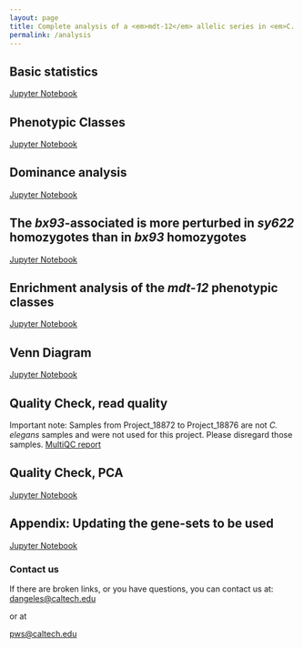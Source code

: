 ```yaml
---
layout: page
title: Complete analysis of a <em>mdt-12</em> allelic series in <em>C. elegans</em>
permalink: /analysis
---
```


## Basic statistics
<a href="{{ site.baseurl }}/notebook/basic.html"> Jupyter Notebook</a>

## Phenotypic Classes
<a href="{{ site.baseurl }}/notebook/phenotypic_classes.html"> Jupyter Notebook</a>

## Dominance analysis
<a href="{{ site.baseurl }}/notebook/dominance.html"> Jupyter Notebook</a>

## The *bx93*-associated is more perturbed in *sy622* homozygotes than in *bx93* homozygotes
<a href="{{ site.baseurl }}/notebook/bx93_class.html"> Jupyter Notebook</a>

## Enrichment analysis of the *mdt-12* phenotypic classes
<a href="{{ site.baseurl }}/notebook/enrichment.html"> Jupyter Notebook</a>

## Venn Diagram
<a href="{{ site.baseurl }}/notebook/venn.html"> Jupyter Notebook</a>

## Quality Check, read quality
Important note: Samples from Project_18872 to Project_18876 are not *C. elegans*
samples and were not used for this project. Please disregard those samples.
<a href="{{ site.baseurl }}/notebook/qc.html"> MultiQC report</a>


## Quality Check, PCA
<a href="{{ site.baseurl }}/notebook/quality.html"> Jupyter Notebook</a>


## Appendix: Updating the gene-sets to be used  
<a href="{{ site.baseurl }}/notebook/appendix.html"> Jupyter Notebook</a>


### Contact us
If there are broken links, or you have questions, you can contact us at:
[dangeles@caltech.edu](mailto:dangeles@caltech.edu)

or at

[pws@caltech.edu](mailto:pws@caltech.edu)
